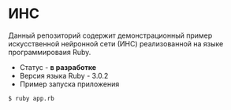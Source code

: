 # ИНС

Данный репозиторий содержит демонстрационный пример искусственной 
нейронной сети (ИНС) реализованной на языке программироваия Ruby.

* Статус - __в разработке__
* Версия языка Ruby - 3.0.2
* Пример запуска приложения
```shell
$ ruby app.rb
```